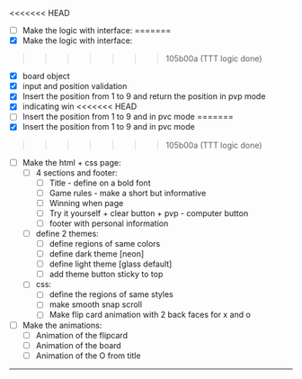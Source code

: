 <<<<<<< HEAD
- [ ] Make the logic with interface:
=======
- [x] Make the logic with interface:
>>>>>>> 105b00a (TTT logic done)
   - [x] board object
   - [x] input and position validation
   - [x] Insert the position from 1 to 9 and return the position in pvp mode
   - [x] indicating win
<<<<<<< HEAD
   - [ ] Insert the position from 1 to 9 and in pvc mode 
=======
   - [x] Insert the position from 1 to 9 and in pvc mode 
>>>>>>> 105b00a (TTT logic done)

- [ ] Make the html + css page:
   - [ ] 4 sections and footer:
      - [ ] Title - define on a bold font
      - [ ] Game rules - make a short but informative 
      - [ ] Winning when page
      - [ ] Try it yourself 
            + clear button 
            + pvp - computer button 
      - [ ] footer with personal information 
    - [ ] define 2 themes:
      - [ ] define regions of same colors
      - [ ] define dark theme [neon]
      - [ ] define light theme [glass default]
      - [ ] add theme button sticky to top
    - [ ] css:
      - [ ] define the regions of same styles
      - [ ] make smooth snap scroll 
      - [ ] Make flip card animation with 2 back faces for x and o 

- [ ] Make the animations:
  - [ ] Animation of the flipcard
  - [ ] Animation of the board
  - [ ] Animation of the O from title
---